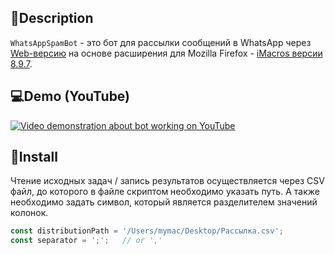 ## :mag_right:Description ##
`WhatsAppSpamBot` - это бот для рассылки сообщений в WhatsApp через [Web-версию](https://web.whatsapp.com/) на основе расширения для Mozilla Firefox - [iMacros версии 8.9.7](https://addons.mozilla.org/ru/firefox/addon/imacros-for-firefox/).
## :computer:Demo (YouTube) ##
[![Video demonstration about bot working on YouTube](https://lh3.googleusercontent.com/ssMSrahkH_6xSslRADeYaREbkujj6eq_WYg62bquyRLPrkpvFCGANUHSyynhSWKm-nT_zzWtbSSzUdzauJW1MTQ_SqZvDBdwlS3JraX_xV5oj5_HUVCpoQd4G4TX6y5P5BK-gb7ckjX28DgFFSykSTWWQEzgBxUFccIGEDTwaTmMLzq0WRaJagcCGpeak-ZRh6EcuTWM0klVMq1UvY4Yj0S5oBcdU43IBEC05IP5p9wWd7-AG6uiLMOMaAdRkel6hvlduZiskQzTKASNFHFeUGQTloxxeYomrAXlaPigwLAevNNYZREyciarfpWZ30Oje2zrY_7VxoBIyVZ18T51gtDW-4MQFQKisIvhwMGUD8uumWx0XpYfolHF2fOBFxBFiIoW0e2C9NdkiBHHRpJ8G5Y5SnVnt-aXNg8nPs842ENSKqPi7JFqH7aN9vvVW9lOz5y3WNq-IPO1nUpbDbdcLupjvhnfH-OkmRsBeYDGV7DuUiigwElAydU4jNmSxbYZVBg-PX4Y9aXe280CcG-HFEgY-nKOPxhwo-LTAQgk9nwiAnXXhstwApS905Ax_Jweg-2C9x3p5o5F0Pic6oZ9fP4i_9u3U2_l0Zs2Zno=w1920-h1080-no)](https://www.youtube.com/watch?v=hJpWjh9CQEY)
## :scroll:Install ##
Чтение исходных задач / запись результатов осуществляется через CSV файл, до которого в файле скриптом необходимо указать путь. А также необходимо задать символ, который является разделителем значений колонок.
```javascript
const distributionPath = '/Users/mymac/Desktop/Рассылка.csv';
const separator = ';';   // or ','
```
